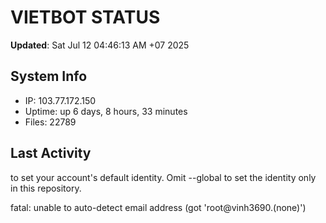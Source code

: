 # VIETBOT STATUS
**Updated**: Sat Jul 12 04:46:13 AM +07 2025

## System Info
- IP: 103.77.172.150
- Uptime: up 6 days, 8 hours, 33 minutes
- Files: 22789

## Last Activity

to set your account's default identity.
Omit --global to set the identity only in this repository.

fatal: unable to auto-detect email address (got 'root@vinh3690.(none)')
